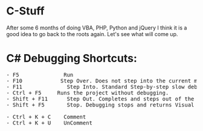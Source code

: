 # C-Stuff
After some 6 months of doing VBA, PHP, Python and jQuery I think it is a good idea to go back to the roots again. Let's see what will come up.

# C# Debugging Shortcuts:

<pre>
- F5              Run
- F10	         Step Over. Does not step into the current method and goes to the next statement.
- F11	           Step Into. Standard Step-by-step slow debugging.
- Ctrl + F5	    Runs the project without debugging.
- Shift + F11	   Step Out. Completes and steps out of the current method. Finishes the current method.
- Shift + F5	   Stop. Debugging stops and returns Visual Studio to design mode.

- Ctrl + K + C    Comment
- Ctrl + K + U    UnComment
</pre>
